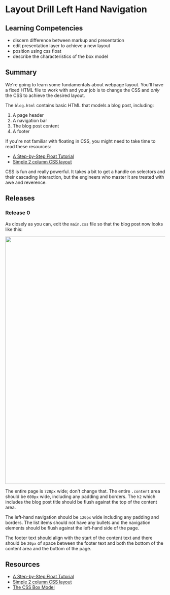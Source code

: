 # Layout Drill Left Hand Navigation

## Learning Competencies

* discern difference between markup and presentation
* edit presentation layer to achieve a new layout
* position using css float
* describe the characteristics of the box model

## Summary

We're going to learn some fundamentals about webpage layout.  You'll have a
fixed HTML file to work with and your job is to change the CSS and *only* the
CSS to achieve the desired layout.

The `blog.html` contains basic HTML that models a blog post, including:

1. A page header
2. A navigation bar
3. The blog post content
4. A footer

If you're not familiar with floating in CSS, you might need to take time to read these resources:

* [A Step-by-Step Float Tutorial][]
* [Simple 2 column CSS layout][]

CSS is fun and really powerful.  It takes a bit to get a handle on selectors
and their cascading interaction, but the engineers who master it are treated
with awe and reverence.


## Releases

### Release 0

As closely as you can, edit the `main.css` file so that the blog post now looks like this:

<a href="http://f.cl.ly/items/3j0W3Q0M0O2X2N160j13/Screen%20Shot%202013-02-16%20at%207.12.18%20PM.png" target="_blank"><img src="http://f.cl.ly/items/3j0W3Q0M0O2X2N160j13/Screen%20Shot%202013-02-16%20at%207.12.18%20PM.png" width="780"></a>

The entire page is `720px` wide; don't change that.  The entire `.content` area
should be `600px` wide, including any padding and borders.  The `h2` which
includes the blog post title should be flush against the top of the content
area.

The left-hand navigation should be `120px` wide including any padding and
borders.  The list items should not have any bullets and the navigation
elements should be flush against the left-hand side of the page.

The footer text should align with the start of the content text and there
should be `20px` of space between the footer text and both the bottom of the
content area and the bottom of the page.

## Resources

* [A Step-by-Step Float Tutorial][]
* [Simple 2 column CSS layout][]
* [The CSS Box Model][]

[A Step-by-Step Float Tutorial]: http://css.maxdesign.com.au/floatutorial/.
[Simple 2 column CSS layout]: http://www.456bereastreet.com/lab/developing_with_web_standards/csslayout/2-col/
[The CSS Box Model]: http://css-tricks.com/the-css-box-model/
